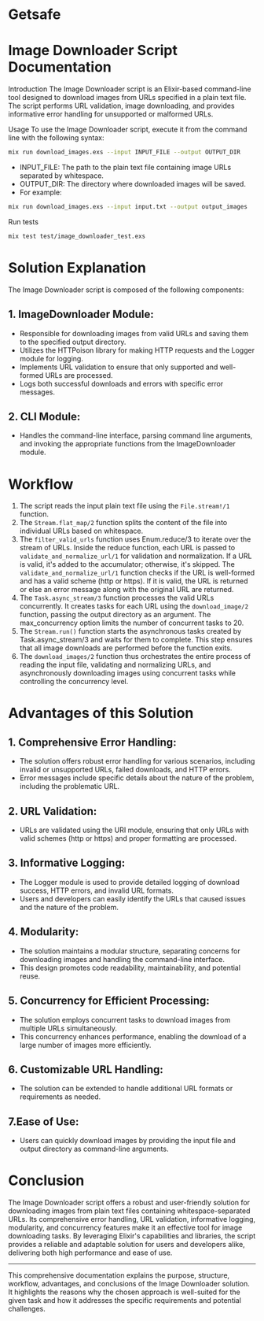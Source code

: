 # Getsafe

# Image Downloader Script Documentation

Introduction
The Image Downloader script is an Elixir-based command-line tool designed to download images from URLs specified in a plain text file. The script performs URL validation, image downloading, and provides informative error handling for unsupported or malformed URLs.

Usage
To use the Image Downloader script, execute it from the command line with the following syntax:

```bash
mix run download_images.exs --input INPUT_FILE --output OUTPUT_DIR
```

- INPUT_FILE: The path to the plain text file containing image URLs separated by whitespace.
- OUTPUT_DIR: The directory where downloaded images will be saved.
- For example: 
```bash
mix run download_images.exs --input input.txt --output output_images
```

Run tests

```bash
mix test test/image_downloader_test.exs
```
# Solution Explanation
The Image Downloader script is composed of the following components:

## 1. ImageDownloader Module:

- Responsible for downloading images from valid URLs and saving them to the specified output directory.
- Utilizes the HTTPoison library for making HTTP requests and the Logger module for logging.
- Implements URL validation to ensure that only supported and well-formed URLs are processed.
- Logs both successful downloads and errors with specific error messages.

## 2. CLI Module:

- Handles the command-line interface, parsing command line arguments, and invoking the appropriate functions from the ImageDownloader module.

# Workflow

1. The script reads the input plain text file using the `File.stream!/1` function.
2. The `Stream.flat_map/2` function splits the content of the file into individual URLs based on whitespace.
3. The `filter_valid_urls` function uses Enum.reduce/3 to iterate over the stream of URLs. Inside the reduce function, each URL is passed to `validate_and_normalize_url/1` for validation and normalization. If a URL is valid, it's added to the accumulator; otherwise, it's skipped. The `validate_and_normalize_url/1` function checks if the URL is well-formed and has a valid scheme (http or https). If it is valid, the URL is returned or else an error message along with the original URL are returned.
4. The `Task.async_stream/3` function processes the valid URLs concurrently. It creates tasks for each URL using the `download_image/2` function, passing the output directory as an argument. The max_concurrency option limits the number of concurrent tasks to 20.
5. The `Stream.run()` function starts the asynchronous tasks created by Task.async_stream/3 and waits for them to complete. This step ensures that all image downloads are performed before the function exits.
6. The `download_images/2` function thus orchestrates the entire process of reading the input file, validating and normalizing URLs, and asynchronously downloading images using concurrent tasks while controlling the concurrency level.

# Advantages of this Solution

## 1. Comprehensive Error Handling:

- The solution offers robust error handling for various scenarios, including invalid or unsupported URLs, failed downloads, and HTTP errors.
- Error messages include specific details about the nature of the problem, including the problematic URL.

## 2. URL Validation:

- URLs are validated using the URI module, ensuring that only URLs with valid schemes (http or https) and proper formatting are processed.

## 3. Informative Logging:

- The Logger module is used to provide detailed logging of download success, HTTP errors, and invalid URL formats.
- Users and developers can easily identify the URLs that caused issues and the nature of the problem.

## 4. Modularity:

- The solution maintains a modular structure, separating concerns for downloading images and handling the command-line interface.
- This design promotes code readability, maintainability, and potential reuse.

## 5. Concurrency for Efficient Processing:

- The solution employs concurrent tasks to download images from multiple URLs simultaneously.
- This concurrency enhances performance, enabling the download of a large number of images more efficiently.

## 6. Customizable URL Handling:

- The solution can be extended to handle additional URL formats or requirements as needed.

## 7.Ease of Use:

- Users can quickly download images by providing the input file and output directory as command-line arguments.

# Conclusion
The Image Downloader script offers a robust and user-friendly solution for downloading images from plain text files containing whitespace-separated URLs. Its comprehensive error handling, URL validation, informative logging, modularity, and concurrency features make it an effective tool for image downloading tasks. By leveraging Elixir's capabilities and libraries, the script provides a reliable and adaptable solution for users and developers alike, delivering both high performance and ease of use.

---

This comprehensive documentation explains the purpose, structure, workflow, advantages, and conclusions of the Image Downloader solution. It highlights the reasons why the chosen approach is well-suited for the given task and how it addresses the specific requirements and potential challenges.